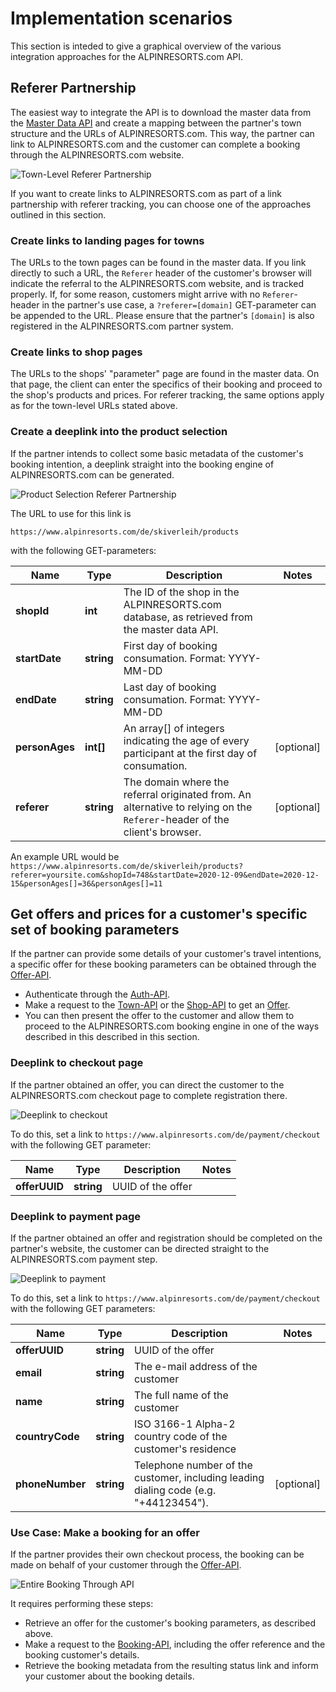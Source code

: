 # Implementation scenarios

This section is inteded to give a graphical overview of the various integration approaches for the ALPINRESORTS.com API. 

## Referer Partnership

The easiest way to integrate the API is to download the master data from the [Master Data API](../master-data-api/README.md)
and create a mapping between the partner's town structure and the URLs of ALPINRESORTS.com. This way, the partner can
link to ALPINRESORTS.com and the customer can complete a booking through the ALPINRESORTS.com website.

![Town-Level Referer Partnership](1-refer-to-town.png)

If you want to create links to ALPINRESORTS.com as part of a link partnership with referer tracking, you can choose
one of the approaches outlined in this section.

### Create links to landing pages for towns
 
The URLs to the town pages can be found in the master data. If you link directly to such a URL, the `Referer` header of
the customer's browser will indicate the referral to the ALPINRESORTS.com website, and is tracked properly. If, for some
reason, customers might arrive with no `Referer`-header in the partner's use case, a `?referer=[domain]` GET-parameter 
can be appended to the URL. Please ensure that the partner's `[domain]` is also registered in the ALPINRESORTS.com 
partner system.

### Create links to shop pages

The URLs to the shops' "parameter" page are found in the master data. On that page, the client can enter 
the specifics of their booking and proceed to the shop's products and prices. For referer tracking, the same options 
apply as for the town-level URLs stated above.

### Create a deeplink into the product selection 

If the partner intends to collect some basic metadata of the customer's booking intention, a deeplink straight into the
booking engine of ALPINRESORTS.com can be generated. 

![Product Selection Referer Partnership](2-refer-to-ps.png)

The URL to use for this link is

`https://www.alpinresorts.com/de/skiverleih/products` 

with the following GET-parameters:

Name | Type | Description | Notes
------------ | ------------- | ------------- | -------------
**shopId** | **int** | The ID of the shop in the ALPINRESORTS.com database, as retrieved from the master data API. |
**startDate** | **string** | First day of booking consumation. Format: YYYY-MM-DD | 
**endDate** | **string** | Last day of booking consumation. Format: YYYY-MM-DD | 
**personAges** | **int[]** | An array[] of integers indicating the age of every participant at the first day of consumation. | [optional] 
**referer** | **string** | The domain where the referral originated from. An alternative to relying on the `Referer`-header of the client's browser. | [optional] 

An example URL would be
`https://www.alpinresorts.com/de/skiverleih/products?referer=yoursite.com&shopId=748&startDate=2020-12-09&endDate=2020-12-15&personAges[]=36&personAges[]=11` 

## Get offers and prices for a customer's specific set of booking parameters

If the partner can provide some details of your customer's travel intentions, a specific offer for these booking parameters
can be obtained through the [Offer-API](offer-api/README.md).

- Authenticate through the [Auth-API](offer-api/docs/Api/AuthApi.md).
- Make a request to the [Town-API](offer-api/docs/Api/RequestTownApi.md) or the [Shop-API](offer-api/docs/Api/RequestShopApi.md)
  to get an [Offer](offer-api/docs/Model/Offer.md).
- You can then present the offer to the customer and allow them to proceed to the ALPINRESORTS.com booking engine in one 
  of the ways described in this described in this section. 

### Deeplink to checkout page

If the partner obtained an offer, you can direct the customer to the ALPINRESORTS.com checkout page to complete registration there.

![Deeplink to checkout](3-offer-to-checkout.png)

To do this, set a link to `https://www.alpinresorts.com/de/payment/checkout` with the following GET parameter:

Name | Type | Description | Notes
------------ | ------------- | ------------- | -------------
**offerUUID** | **string** | UUID of the offer |

### Deeplink to payment page

If the partner obtained an offer and registration should be completed on the partner's website, the customer can be 
directed straight to the ALPINRESORTS.com payment step.

![Deeplink to payment](4-offer-to-payment.png)

To do this, set a link to `https://www.alpinresorts.com/de/payment/checkout` with the following GET parameters:

Name | Type | Description | Notes
------------ | ------------- | ------------- | -------------
**offerUUID** | **string** | UUID of the offer |
**email** | **string** | The e-mail address of the customer | 
**name** | **string** | The full name of the customer |
**countryCode** | **string** | ISO 3166-1 Alpha-2 country code of the customer's residence |
**phoneNumber** | **string** | Telephone number of the customer, including leading dialing code (e.g. "+44123454"). | [optional]

### Use Case: Make a booking for an offer

If the partner provides their own checkout process, the booking can be made on behalf of your customer through
the [Offer-API](offer-api/README.md).
 
![Entire Booking Through API](5-full-api-booking.png)

It requires performing these steps:

- Retrieve an offer for the customer's booking parameters, as described above.
- Make a request to the [Booking-API](offer-api/docs/Api/BookingApi.md), including the offer reference and the booking customer's details.
- Retrieve the booking metadata from the resulting status link and inform your customer about the booking details.
